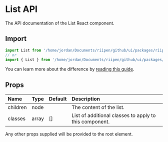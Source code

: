 <!--- This documentation is automatically generated, do not try to edit it. -->

# List API

<p class="description">The API documentation of the List React component.</p>

## Import

```js
import List from '/home/jordan/Documents/riipen/github/ui/packages/riipen-ui/components/List.jsx/List';
// or
import { List } from '/home/jordan/Documents/riipen/github/ui/packages/riipen-ui/components/List.jsx';
```

You can learn more about the difference by [reading this guide](/guides/minimizing-bundle-size/).

## Props

| Name | Type | Default | Description |
|:-----|:-----|:--------|:------------|
| <span class="prop-name">children</span> | <span class="prop-type">node</span> |  | The content of the list. |
| <span class="prop-name">classes</span> | <span class="prop-type">array</span> | <span class="prop-default">[]</span> | List of additional classes to apply to this component. |

Any other props supplied will be provided to the root element.